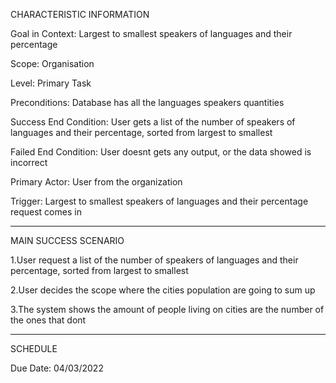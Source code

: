 CHARACTERISTIC INFORMATION

Goal in Context: Largest to smallest speakers of languages and their percentage

Scope: Organisation

Level: Primary Task

Preconditions: Database has all the languages speakers quantities

Success End Condition: User gets a list of the number of speakers of languages and their percentage, sorted from largest to smallest

Failed End Condition: User doesnt gets any output, or the data showed is incorrect

Primary Actor: User from the organization

Trigger: Largest to smallest speakers of languages and their percentage  request comes in

----------------------------------------

MAIN SUCCESS SCENARIO

1.User request a list of the number of speakers of languages and their percentage, sorted from largest to smallest

2.User decides the scope where the cities population are going to sum up

3.The system shows the amount of people living on cities are the number of the ones that dont

---------------------------

SCHEDULE

Due Date: 04/03/2022

